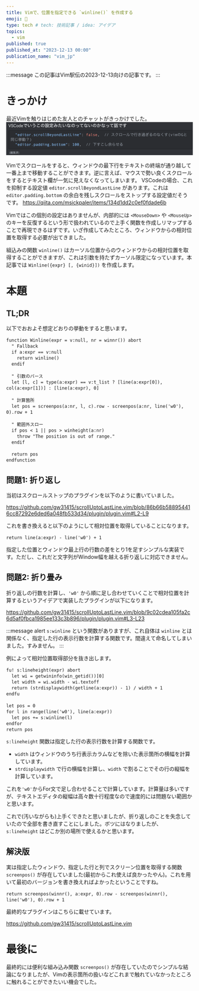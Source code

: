 ```yaml
---
title: Vimで、位置を指定できる `winline()` を作成する
emoji: 📏
type: tech # tech: 技術記事 / idea: アイデア
topics:
  - vim
published: true
published_at: "2023-12-13 00:00"
publication_name: "vim_jp"
---
```


:::message
この記事はVim駅伝の2023-12-13向けの記事です。
:::

# きっかけ

最近Vimを触りはじめた友人とのチャットがきっかけでした。
![discord-chat](/images/custom-winline-with-args/discord-chat.png)

Vimでスクロールをすると、ウィンドウの最下行をテキストの終端が通り越して一番上まで移動することができます。逆に言えば、マウスで勢い良くスクロールをするとテキスト欄が一気に見えなくなってしまいます。
VSCodeの場合、これを抑制する設定値 `editor.scrollBeyondLastLine` があります。これは `editor.padding.bottom` の余白を残しスクロールをストップする設定値だそうです。
https://qiita.com/msickpaler/items/134d1dd2c0ef0fdade6b

Vimではこの個別の設定はありませんが、内部的には `<MouseDown>` や `<MouseUp>` のキーを反復するという形で扱われているので上手く関数を作成しリマップすることで再現できるはずです。いざ作成してみたところ、ウィンドウからの相対位置を取得する必要が出てきました。

組込みの関数 `winline()` はカーソル位置からのウィンドウからの相対位置を取得することができますが、これは引数を持たずカーソル限定になっています。本記事では `Winline({expr} [, {winid}])` を作成します。

# 本題

## TL;DR

以下でおおよそ想定どおりの挙動をすると思います。

```vim
function Winline(expr = v:null, nr = winnr()) abort
  " Fallback
  if a:expr == v:null
    return winline()
  endif

  " 引数のパース
  let [l, c] = type(a:expr) == v:t_list ? [line(a:expr[0]), col(a:expr[1])] : [line(a:expr), 0]

  " 計算箇所
  let pos = screenpos(a:nr, l, c).row - screenpos(a:nr, line('w0'), 0).row + 1

  " 範囲外スロー
  if pos < 1 || pos > winheight(a:nr)
    throw "The position is out of range."
  endif

  return pos
endfunction
```

## 問題1: 折り返し

当初はスクロールストップのプラグインを以下のように書いていました。

https://github.com/gw31415/scrollUptoLastLine.vim/blob/86b66b588954416cc87292e6ded6a048fb533d34/plugin/plugin.vim#L2-L9

これを書き換えると以下のようにして相対位置を取得していることになります。

```vim
return line(a:expr) - line('w0') + 1
```

指定した位置とウィンドウ最上行の行数の差をとり1を足すシンプルな実装です。ただし、これだと文字列がWindow幅を越える折り返しに対応できません。

## 問題2: 折り畳み

折り返しの行数を計算し、`'w0'` から順に足し合わせていくことで相対位置を計算するというアイデアで実装したプラグインが以下になります。

https://github.com/gw31415/scrollUptoLastLine.vim/blob/9c02cdea105fa2c6d5af0fbca1985ee133c3b896/plugin/plugin.vim#L3-L23

:::message alert
`s:winline` という関数がありますが、これ自体は `winline` とは関係なく、指定した行の表示行数を計算する関数です。間違えて命名してしまいました。すみません。
:::

例によって相対位置取得部分を抜き出します。

```vim
fu! s:lineheight(expr) abort
  let wi = getwininfo(win_getid())[0]
  let width = wi.width - wi.textoff
  return (strdisplaywidth(getline(a:expr)) - 1) / width + 1
endfu

let pos = 0
for l in range(line('w0'), line(a:expr))
  let pos += s:winline(l)
endfor
return pos
```

`s:lineheight` 関数は指定した行の表示行数を計算する関数です。

- `width` はウィンドウのうち行表示カラムなどを除いた表示箇所の横幅を計算しています。
- `strdisplaywidth` で行の横幅を計算し、`width` で割ることでその行の縦幅を計算しています。

これを`'w0'`からFor文で足し合わせることで計算しています。計算量は多いですが、テキストエディタの縦幅は高々数十行程度なので速度的には問題ない範囲かと思います。

これで(汚いながらも)上手くできたと思いましたが、折り返しのことを失念していたので全部を書き直すことにしました。ボツにはなりましたが、 `s:lineheight` はどこか別の場所で使えるかと思います。

## 解決版

実は指定したウィンドウ、指定した行と列でスクリーン位置を取得する関数 `screenpos()` が存在していました(最初からこれ使えば良かったやん)。これを用いて最初のバージョンを書き換えればよかったということですね。

```vim
return screenpos(winnr(), a:expr, 0).row - screenpos(winnr(), line('w0'), 0).row + 1
```

最終的なプラグインはこちらに載せています。

https://github.com/gw31415/scrollUptoLastLine.vim

# 最後に

最終的には便利な組み込み関数 `screenpos()` が存在していたのでシンプルな結論になりましたが、Vimの表示箇所の扱いなどこれまで触れていなかったところに触れることができたいい機会でした。
